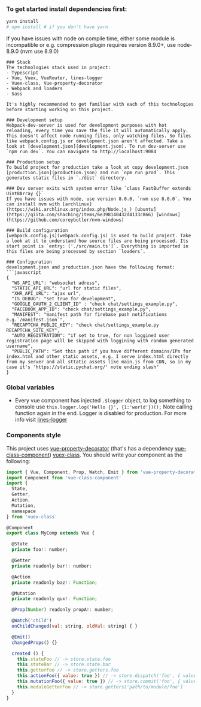 ### To get started install dependencies first:
```bash
yarn install
# npm install # if you don't have yarn
```

If you have issues with node on compile time, either some module is incompatible or e.g. compression plugin requires version 8.9.0+, use node-8.9.0 (nvm use 8.9.0)
```
### Stack
The technologies stack used in project:
- Typescript
- Vue, Vuex, VueRouter, lines-logger
- Vuex-class, Vue-property-decorator
- Webpack and loaders
- Sass

It's highly recommended to get familiar with each of this technologies before starting working on this project.

### Development setup
Webpack-dev-server is used for development purposes with hot reloading, every time you save the file it will automatically apply. This doesn't affect node running files, only watching files. So files like webpack.config.js or development.json aren't affected. Take a look at [development.json](development.json). To run dev-server use `npm run dev`. You can navigate to http://localhost:9084

### Production setup
To build project for production take a look at copy development.json [production.json](production.json) and run `npm run prod`. This generates static files in `./dist` directory.

### Dev server exits with system error like `class FastBuffer extends Uint8Array {}`
If you have issues with node, use version 8.0.0, `nvm use 8.0.0`. You can install nvm with [archlinux](https://wiki.archlinux.org/index.php/Node.js_) [ubuntu](https://qiita.com/shaching/items/6e398140432d4133c866) [windows](https://github.com/coreybutler/nvm-windows)

### Build configuration
[webpack.config.js](webpack.config.js) is used to build project. Take a look at it to understand how source files are being processed. Its start point is `entry: ['./src/main.ts']`. Everything is imported in this files are being processed by section `loaders`.

### Configuration
development.json and production.json have the following format:
```javascript
{
  "WS_API_URL": "websocket adress",
  "STATIC_API_URL": "url for static files",
  "XHR_API_URL": "ajax url",
  "IS_DEBUG": "set true for development",
  "GOOGLE_OAUTH_2_CLIENT_ID" : "check chat/settings_example.py",
  "FACEBOOK_APP_ID": "check chat/settings_example.py",
  "MANIFEST": "manifest path for firebase push notifications e.g.`/manifest.json`",
  "RECAPTCHA_PUBLIC_KEY": "check chat/settings_example.py RECAPTCHA_SITE_KEY",
  "AUTO_REGISTRATION": "if set to true, for non loggined user registration page will be skipped with loggining with random generated username",
  "PUBLIC_PATH": "Set this path if you have different domains/IPs for index.html and other static assets, e.g. I serve index.html directly from my server and all sttatic assets like main.js from CDN, so in my case it's 'https://static.pychat.org/' note ending slash"
}
```

### Global variables
 - Every vue component has injected `.$logger` object, to log something to console use `this.logger.log('Hello {}', {1:'world'})();` Note calling function again in the end. Logger is disabled for production. For more info visit [lines-logger](https://github.com/akoidan/lines-logger)

### Components style
This project uses [vue-property-decorator](https://github.com/kaorun343/vue-property-decorator) (that's has a dependency [vue-class-component](https://github.com/vuejs/vue-class-component)) [vuex-class](https://github.com/ktsn/vuex-class). You should write your component as the following:

```javascript
import { Vue, Component, Prop, Watch, Emit } from 'vue-property-decorator'
import Component from 'vue-class-component'
import {
  State,
  Getter,
  Action,
  Mutation,
  namespace
} from 'vuex-class'

@Component
export class MyComp extends Vue {

  @State
  private foo!: number;

  @Getter
  private readonly bar!: number;

  @Action
  private readonly baz!: Function;

  @Mutation
  private readonly qux!: Function;

  @Prop(Number) readonly propA!: number;

  @Watch('child')
  onChildChanged(val: string, oldVal: string) { }

  @Emit()
  changedProps() {}

  created () {
    this.stateFoo // -> store.state.foo
    this.stateBar // -> store.state.bar
    this.getterFoo // -> store.getters.foo
    this.actionFoo({ value: true }) // -> store.dispatch('foo', { value: true })
    this.mutationFoo({ value: true }) // -> store.commit('foo', { value: true })
    this.moduleGetterFoo // -> store.getters['path/to/module/foo']
  }
}
```
